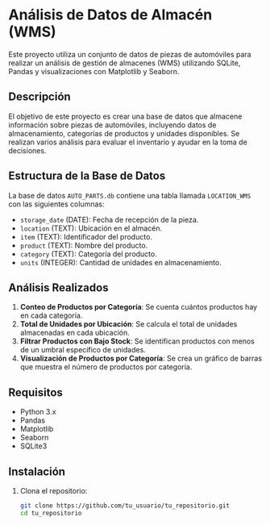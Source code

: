 # Análisis de Datos de Almacén (WMS)

Este proyecto utiliza un conjunto de datos de piezas de automóviles para realizar un análisis de gestión de almacenes (WMS) utilizando SQLite, Pandas y visualizaciones con Matplotlib y Seaborn.

## Descripción

El objetivo de este proyecto es crear una base de datos que almacene información sobre piezas de automóviles, incluyendo datos de almacenamiento, categorías de productos y unidades disponibles. Se realizan varios análisis para evaluar el inventario y ayudar en la toma de decisiones.

## Estructura de la Base de Datos

La base de datos `AUTO_PARTS.db` contiene una tabla llamada `LOCATION_WMS` con las siguientes columnas:

- `storage_date` (DATE): Fecha de recepción de la pieza.
- `location` (TEXT): Ubicación en el almacén.
- `item` (TEXT): Identificador del producto.
- `product` (TEXT): Nombre del producto.
- `category` (TEXT): Categoría del producto.
- `units` (INTEGER): Cantidad de unidades en almacenamiento.

## Análisis Realizados

1. **Conteo de Productos por Categoría**: Se cuenta cuántos productos hay en cada categoría.
2. **Total de Unidades por Ubicación**: Se calcula el total de unidades almacenadas en cada ubicación.
3. **Filtrar Productos con Bajo Stock**: Se identifican productos con menos de un umbral específico de unidades.
4. **Visualización de Productos por Categoría**: Se crea un gráfico de barras que muestra el número de productos por categoría.

## Requisitos

- Python 3.x
- Pandas
- Matplotlib
- Seaborn
- SQLite3

## Instalación

1. Clona el repositorio:
   ```bash
   git clone https://github.com/tu_usuario/tu_repositorio.git
   cd tu_repositorio

